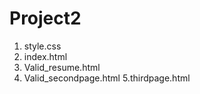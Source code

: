 # Project2
1. style.css
2. index.html
3. Valid_resume.html
4. Valid_secondpage.html
5.thirdpage.html
